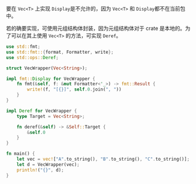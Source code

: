 要在 `Vec<T>`​ 上实现 `Display`​ 是不允许的，因为 `Vec<T>`​ 和 `Display`​ 都不在当前包中。

若的确要实现，可使用元组结构体封装，因为元组结构体对于 crate 是本地的。为了可以在其上使用 `Vec<T>​` 的方法，可实现 `Deref`​。

```rust
use std::fmt;
use std::fmt::{format, Formatter, write};
use std::ops::Deref;

struct VecWrapper(Vec<String>);

impl fmt::Display for VecWrapper {
    fn fmt(&self, f: &mut Formatter<'_>) -> fmt::Result {
        write!(f, "[{}]", self.0.join(", "))
    }
}

impl Deref for VecWrapper {
    type Target = Vec<String>;

    fn deref(&self) -> &Self::Target {
        &self.0
    }
}

fn main() {
    let vec = vec!["A".to_string(), "B".to_string(), "C".to_string()];
    let d = VecWrapper(vec);
    println!("{}", d);
}
```